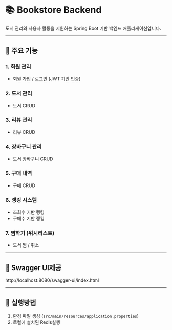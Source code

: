 # 📚 Bookstore Backend

도서 관리와 사용자 활동을 지원하는 Spring Boot 기반 백엔드 애플리케이션입니다. 

---

## 📕 주요 기능

### 1. 회원 관리
- 회원 가입 / 로그인 (JWT 기반 인증)

### 2. 도서 관리
- 도서 CRUD

### 3. 리뷰 관리
- 리뷰 CRUD

### 4. 장바구니 관리
- 도서 장바구니 CRUD

### 5. 구매 내역
- 구매 CRUD

### 6. 랭킹 시스템
- 조회수 기반 랭킹
- 구매수 기반 랭킹  

### 7. 찜하기 (위시리스트)
- 도서 찜 / 취소

---

## 📘 Swagger UI제공

http://localhost:8080/swagger-ui/index.html

---

## 📗 실행방법

1. 환경 파일 생성 (`src/main/resources/application.properties`)
2. 로컬에 설치된 Redis실행
